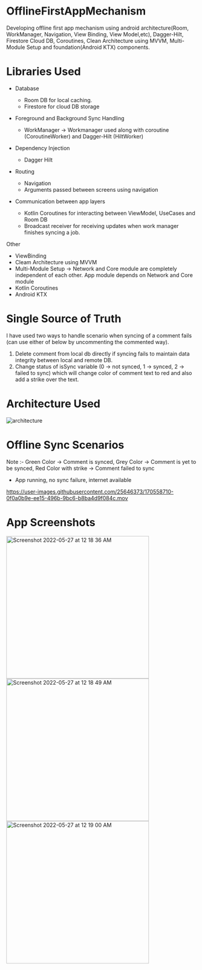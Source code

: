 # OfflineFirstAppMechanism
Developing offline first app mechanism using android architecture(Room, WorkManager, Navigation, View Binding, View Model,etc), Dagger-Hilt, Firestore Cloud DB, Coroutines, Clean Architecture using MVVM, Multi-Module Setup and foundation(Android KTX) components.

# Libraries Used
- Database
  - Room DB for local caching.
  - Firestore for cloud DB storage

- Foreground and Background Sync Handling
  - WorkManager -> Workmanager used along with coroutine (CoroutineWorker) and Dagger-Hilt (HiltWorker)

- Dependency Injection
  - Dagger Hilt

- Routing
  - Navigation
  - Arguments passed between screens using navigation 

- Communication between app layers
  - Kotlin Coroutines for interacting between ViewModel, UseCases and Room DB
  - Broadcast receiver for receiving updates when work manager finishes syncing a job.

Other 
  - ViewBinding
  - Cleam Architecture using MVVM
  - Multi-Module Setup -> Network and Core module are completely independent of each other. App module depends on Network and Core module
  - Kotlin Coroutines
  - Android KTX

# Single Source of Truth
I have used two ways to handle scenario when syncing of a comment fails (can use either of below by uncommenting the commented way).
  1.  Delete comment from local db directly if syncing fails to maintain data integrity between local and remote DB.
  2.  Change status of isSync variable (0 -> not synced, 1 -> synced, 2 -> failed to sync) which will change color of comment text to red and also add a strike over the text.

# Architecture Used 
![architecture](https://user-images.githubusercontent.com/25646373/170555382-58736790-6e58-46c7-96ca-1de20b1b65d8.png)

# Offline Sync Scenarios
Note :- Green Color -> Comment is synced, Grey Color -> Comment is yet to be synced, Red Color with strike -> Comment failed to sync
  - App running, no sync failure, internet available


https://user-images.githubusercontent.com/25646373/170558710-0f0a0b9e-ee15-496b-9bc6-b8ba4d9f084c.mov






# App Screenshots

<img width="377" alt="Screenshot 2022-05-27 at 12 18 36 AM" src="https://user-images.githubusercontent.com/25646373/170556358-1cbc1767-f8cc-4aca-9405-af0edd09f377.png">
<img width="377" alt="Screenshot 2022-05-27 at 12 18 49 AM" src="https://user-images.githubusercontent.com/25646373/170556397-647f5c2f-060d-4965-9e3a-330b6f11a3ef.png">
<img width="377" alt="Screenshot 2022-05-27 at 12 19 00 AM" src="https://user-images.githubusercontent.com/25646373/170556418-7512e115-5e25-4a6c-a63c-e98eba550a6a.png">


